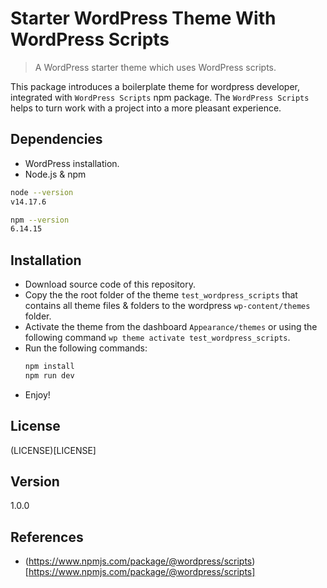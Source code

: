 # Starter WordPress Theme With WordPress Scripts

> A WordPress starter theme which uses WordPress scripts.

This package introduces a boilerplate theme for wordpress developer, integrated with `WordPress Scripts` npm package. The `WordPress Scripts` helps to turn work with a project into a more pleasant experience.

## Dependencies

- WordPress installation.
- Node.js & npm

```sh
node --version
v14.17.6

npm --version
6.14.15
```

## Installation

- Download source code of this repository.
- Copy the the root folder of the theme `test_wordpress_scripts` that contains all theme files & folders to the wordpress `wp-content/themes` folder.
- Activate the theme from the dashboard `Appearance/themes` or using the following command `wp theme activate test_wordpress_scripts`.
- Run the following commands:
  ```sh
  npm install
  npm run dev
  ```
- Enjoy!

## License

(LICENSE)[LICENSE]

## Version

1.0.0

## References

- (https://www.npmjs.com/package/@wordpress/scripts)[https://www.npmjs.com/package/@wordpress/scripts]
